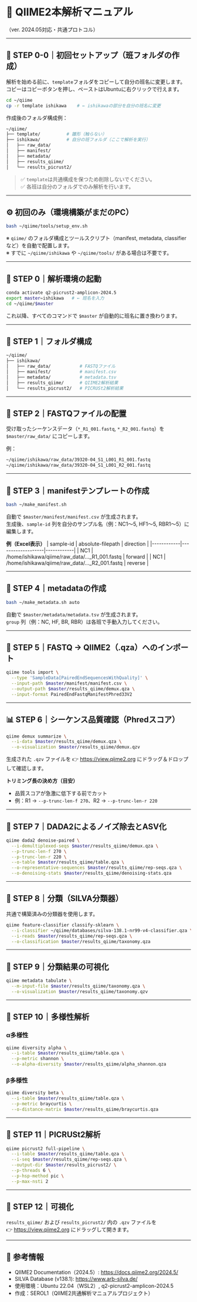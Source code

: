 # 🧬 QIIME2本解析マニュアル
（ver. 2024.05対応・共通プロトコル）

---

## 🧩 STEP 0-0｜初回セットアップ（班フォルダの作成）
解析を始める前に、`template`フォルダをコピーして自分の班名に変更します。
コピーはコピーボタンを押し、ペーストはUbuntuに右クリックで行えます。
```bash
cd ~/qiime
cp -r template ishikawa    # ← ishikawaの部分を自分の班名に変更
```

作成後のフォルダ構成例：
```bash
~/qiime/
├── template/          # 雛形（触らない）
├── ishikawa/          # 自分の班フォルダ（ここで解析を実行）
│   ├── raw_data/
│   ├── manifest/
│   ├── metadata/
│   ├── results_qiime/
│   └── results_picrust2/
```

> ✅ `template`は共通構成を保つため削除しないでください。  
> ✅ 各班は自分のフォルダでのみ解析を行います。  

---

## ⚙️ 初回のみ（環境構築がまだのPC）
```bash
bash ~/qiime/tools/setup_env.sh
```
※ `qiime/` のフォルダ構成とツールスクリプト（manifest, metadata, classifierなど）を自動で配置します。  
※ すでに `~/qiime/ishikawa` や `~/qiime/tools/` がある場合は不要です。  

---

## 🧩 STEP 0｜解析環境の起動
```bash
conda activate q2-picrust2-amplicon-2024.5
export master=ishikawa   # ← 班名を入力
cd ~/qiime/$master
```
これ以降、すべてのコマンドで `$master` が自動的に班名に置き換わります。  

---

## 📁 STEP 1｜フォルダ構成
```bash
~/qiime/
├── ishikawa/
│   ├── raw_data/           # FASTQファイル
│   ├── manifest/           # manifest.csv
│   ├── metadata/           # metadata.tsv
│   ├── results_qiime/      # QIIME2解析結果
│   └── results_picrust2/   # PICRUSt2解析結果
```

---

## 🧬 STEP 2｜FASTQファイルの配置
受け取ったシーケンスデータ（`*_R1_001.fastq`, `*_R2_001.fastq`）を `$master/raw_data/` にコピーします。

例：
```bash
~/qiime/ishikawa/raw_data/39320-04_S1_L001_R1_001.fastq
~/qiime/ishikawa/raw_data/39320-04_S1_L001_R2_001.fastq
```

---

## 🧾 STEP 3｜manifestテンプレートの作成
```bash
bash ~/make_manifest.sh
```
自動で `$master/manifest/manifest.csv` が生成されます。  
生成後、`sample-id` 列を自分のサンプル名（例：NC1～5, HF1～5, RBR1～5）に編集します。

**例（Excel表示）**
| sample-id | absolute-filepath | direction |
|------------|-------------------|------------|
| NC1 | /home/ishikawa/qiime/raw_data/..._R1_001.fastq | forward |
| NC1 | /home/ishikawa/qiime/raw_data/..._R2_001.fastq | reverse |

---

## 🧬 STEP 4｜metadataの作成
```bash
bash ~/make_metadata.sh auto
```
自動で `$master/metadata/metadata.tsv` が生成されます。  
`group` 列（例：NC, HF, BR, RBR）は各班で手動入力してください。  

---

## 🧫 STEP 5｜FASTQ → QIIME2（.qza）へのインポート
```bash
qiime tools import \
  --type 'SampleData[PairedEndSequencesWithQuality]' \
  --input-path $master/manifest/manifest.csv \
  --output-path $master/results_qiime/demux.qza \
  --input-format PairedEndFastqManifestPhred33V2
```

---

## 📊 STEP 6｜シーケンス品質確認（Phredスコア）
```bash
qiime demux summarize \
  --i-data $master/results_qiime/demux.qza \
  --o-visualization $master/results_qiime/demux.qzv
```
生成された `.qzv` ファイルを 👉 https://view.qiime2.org にドラッグ＆ドロップして確認します。

**トリミング長の決め方（目安）**
- 品質スコアが急激に低下する前でカット
- 例：R1 → `--p-trunc-len-f 270`、R2 → `--p-trunc-len-r 220`

---

## 🧮 STEP 7｜DADA2によるノイズ除去とASV化
```bash
qiime dada2 denoise-paired \
  --i-demultiplexed-seqs $master/results_qiime/demux.qza \
  --p-trunc-len-f 270 \
  --p-trunc-len-r 220 \
  --o-table $master/results_qiime/table.qza \
  --o-representative-sequences $master/results_qiime/rep-seqs.qza \
  --o-denoising-stats $master/results_qiime/denoising-stats.qza
```

---

## 🧬 STEP 8｜分類（SILVA分類器）
共通で構築済みの分類器を使用します。  
```bash
qiime feature-classifier classify-sklearn \
  --i-classifier ~/qiime/databases/silva-138.1-nr99-v4-classifier.qza \
  --i-reads $master/results_qiime/rep-seqs.qza \
  --o-classification $master/results_qiime/taxonomy.qza
```

---

## 🧩 STEP 9｜分類結果の可視化
```bash
qiime metadata tabulate \
  --m-input-file $master/results_qiime/taxonomy.qza \
  --o-visualization $master/results_qiime/taxonomy.qzv
```

---

## 🧠 STEP 10｜多様性解析

### α多様性
```bash
qiime diversity alpha \
  --i-table $master/results_qiime/table.qza \
  --p-metric shannon \
  --o-alpha-diversity $master/results_qiime/alpha_shannon.qza
```

### β多様性
```bash
qiime diversity beta \
  --i-table $master/results_qiime/table.qza \
  --p-metric braycurtis \
  --o-distance-matrix $master/results_qiime/braycurtis.qza
```

---

## 🧬 STEP 11｜PICRUSt2解析
```bash
qiime picrust2 full-pipeline \
  --i-table $master/results_qiime/table.qza \
  --i-seq $master/results_qiime/rep-seqs.qza \
  --output-dir $master/results_picrust2/ \
  --p-threads 6 \
  --p-hsp-method pic \
  --p-max-nsti 2
```

---

## 🌈 STEP 12｜可視化
`results_qiime/` および `results_picrust2/` 内の `.qzv` ファイルを  
👉 https://view.qiime2.org にドラッグして開きます。

---

## 📘 参考情報
- QIIME2 Documentation（2024.5）: https://docs.qiime2.org/2024.5/
- SILVA Database (v138.1): https://www.arb-silva.de/
- 使用環境：Ubuntu 22.04（WSL2）, q2-picrust2-amplicon-2024.5
- 作成：SEROL1（QIIME2共通解析マニュアルプロジェクト）
